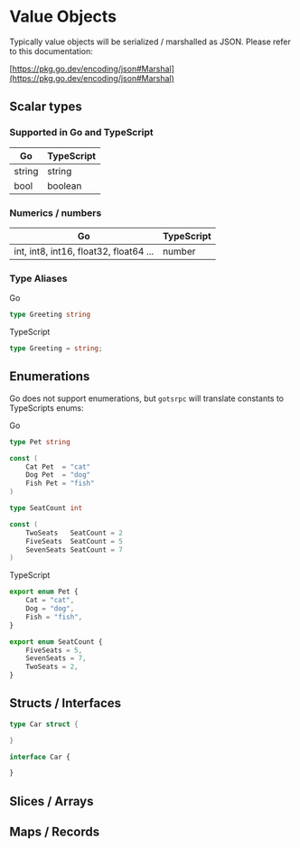 # Value Objects

Typically value objects will be serialized / marshalled as JSON. Please refer to this documentation:

[https://pkg.go.dev/encoding/json#Marshal](https://pkg.go.dev/encoding/json#Marshal)

## Scalar types

### Supported in Go and TypeScript

| Go     | TypeScript |
| ------ | ---------- |
| string | string     |
| bool   | boolean    |

### Numerics / numbers

| Go                                     | TypeScript |
| -------------------------------------- | ---------- |
| int, int8, int16, float32, float64 ... | number     |

### Type Aliases

Go
```go
type Greeting string
```

TypeScript
```typescript
type Greeting = string;
```

## Enumerations

Go does not support enumerations, but `gotsrpc` will translate constants to TypeScripts enums:

Go
```go
type Pet string

const (
    Cat Pet  = "cat"
    Dog Pet  = "dog"
    Fish Pet = "fish"
)

type SeatCount int

const (
	TwoSeats   SeatCount = 2
	FiveSeats  SeatCount = 5
	SevenSeats SeatCount = 7
)
```

TypeScript
```typescript
export enum Pet {
    Cat = "cat",
    Dog = "dog",
    Fish = "fish",
}

export enum SeatCount {
	FiveSeats = 5,
	SevenSeats = 7,
	TwoSeats = 2,
}
```

## Structs / Interfaces

```go
type Car struct {

}
```

```typescript
interface Car {

}
```

## Slices / Arrays

## Maps / Records

